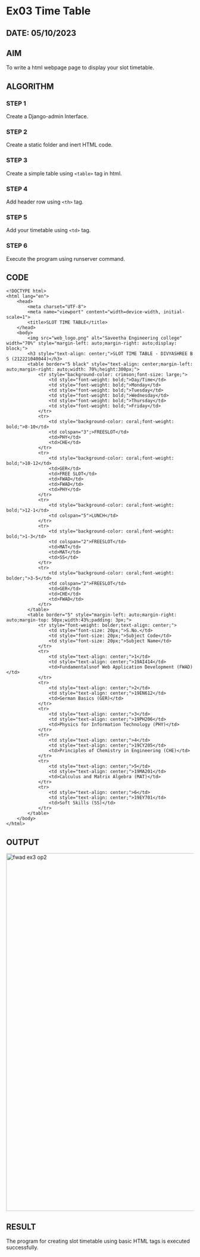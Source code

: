 # Ex03 Time Table
## DATE: 05/10/2023
## AIM
To write a html webpage page to display your slot timetable.

## ALGORITHM
### STEP 1
Create a Django-admin Interface.

### STEP 2
Create a static folder and inert HTML code.

### STEP 3
Create a simple table using ```<table>``` tag in html.

### STEP 4
Add header row using ```<th>``` tag.

### STEP 5
Add your timetable using ```<td>``` tag.

### STEP 6
Execute the program using runserver command.

## CODE
```
<!DOCTYPE html>
<html lang="en">
    <head>
        <meta charset="UTF-8">
        <meta name="viewport" content="width=device-width, initial-scale=1">
        <title>SLOT TIME TABLE</title>
    </head>
    <body>
        <img src="web_logo.png" alt="Saveetha Engineering college" width="70%" style="margin-left: auto;margin-right: auto;display: block;">
        <h3 style="text-align: center;">SLOT TIME TABLE - DIVYASHREE B S (212221040044)</h3>
        <table border="5 black" style="text-align: center;margin-left: auto;margin-right: auto;width: 70%;height:300px;">
            <tr style="background-color: crimson;font-size: large;">
                <td style="font-weight: bold;">Day/Time</td>
                <td style="font-weight: bold;">Monday</td>
		        <td style="font-weight: bold;">Tuesday</td>
                <td style="font-weight: bold;">Wednesday</td>
                <td style="font-weight: bold;">Thursday</td>
                <td style="font-weight: bold;">Friday</td>
            </tr>
            <tr>
                <td style="background-color: coral;font-weight: bold;">8-10</td>
                <td colspan="3";>FREESLOT</td>
                <td>PHY</td>
                <td>CHE</td>
            </tr>
            <tr>
                <td style="background-color: coral;font-weight: bold;">10-12</td>
                <td>GER</td>
                <td>FREE SLOT</td>
                <td>FWAD</td>
                <td>FWAD</td>
                <td>PHY</td>
            </tr>
            <tr>
                <td style="background-color: coral;font-weight: bold;">12-1</td>
                <td colspan="5">LUNCH</td>
            </tr>
            <tr>
                <td style="background-color: coral;font-weight: bold;">1-3</td>
                <td colspan="2">FREESLOT</td>
                <td>MAT</td>
                <td>MAT</td>
                <td>SS</td>
            </tr>
            <tr>
                <td style="background-color: coral;font-weight: bolder;">3-5</td>
                <td colspan="2">FREESLOT</td>
                <td>GER</td>
                <td>CHE</td>
                <td>FWAD</td>
            </tr>
        </table>
        <table border="5" style="margin-left: auto;margin-right: auto;margin-top: 50px;width:43%;padding: 3px;">
            <tr style="font-weight: bolder;text-align: center;">
                <td style="font-size: 20px;">S.No.</td>
                <td style="font-size: 20px;">Subject Code</td>
                <td style="font-size: 20px;">Subject Name</td>
            </tr>
            <tr>
                <td style="text-align: center;">1</td>
                <td style="text-align: center;">19AI414</td>
                <td>Fundamentalsnof Web Application Development (FWAD)</td>
            </tr>
            <tr>
                <td style="text-align: center;">2</td>
                <td style="text-align: center;">19EN612</td>
                <td>German Basics (GER)</td>
            </tr>
            <tr>
                <td style="text-align: center;">3</td>
                <td style="text-align: center;">19PH206</td>
                <td>Physics for Information Technology (PHY)</td>
            </tr>
            <tr>
                <td style="text-align: center;">4</td>
                <td style="text-align: center;">19CY205</td>
                <td>Principles of Chemistry in Engineering (CHE)</td>
            </tr>
            <tr>
                <td style="text-align: center;">5</td>
                <td style="text-align: center;">19MA201</td>
                <td>Calculus and Matrix Algebra (MAT)</td>
            </tr>
            <tr>
                <td style="text-align: center;">6</td>
                <td style="text-align: center;">19EY701</td>
                <td>Soft Skills (SS)</td>
            </tr>
        </table>
    </body>
</html>
```
## OUTPUT
<img width="959" alt="fwad ex3 op2" src="https://github.com/divvisha/FWAD-EX-3/assets/127508123/9cf468f9-4cb1-4807-ba28-67eecaad2607">


## RESULT
The program for creating slot timetable using basic HTML tags is executed successfully.
